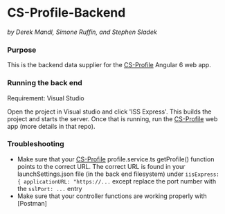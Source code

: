 # CS-Profile-Backend

*by Derek Mandl, Simone Ruffin, and Stephen Sladek*

### Purpose

This is the backend data supplier for the [CS-Profile](https://github.com/SEMO-Sulky-Penguins/CS-Profile) Angular 6 web app.

### Running the back end
Requirement: Visual Studio

Open the project in Visual studio and click 'ISS Express'.  This builds the project and starts the server.  Once that is running, run the [CS-Profile](https://github.com/SEMO-Sulky-Penguins/CS-Profile) web app (more details in that repo).

### Troubleshooting
+ Make sure that your [CS-Profile](https://github.com/SEMO-Sulky-Penguins/CS-Profile) profile.service.ts getProfile() function points to the correct URL.  The correct URL is found in your launchSettings.json file (in the back end filesystem) under  `iisExpress: { applicationURL: "https://...` except replace the port number with the `sslPort: ...` entry
+ Make sure that your controller functions are working properly with [Postman]
